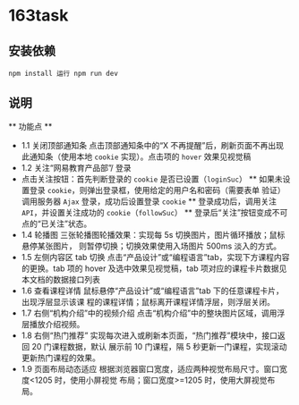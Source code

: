 # 163task
## 安装依赖
`npm install
 运行
 npm run dev`
## 说明
** 功能点 **
* 1.1  关闭顶部通知条
点击顶部通知条中的“X 不再提醒”后，刷新页面不再出现此通知条（使用本地
`cookie` 实现）。点击项的 `hover` 效果见视觉稿
* 1.2  关注“网易教育产品部”/ 登录
* 点击关注按钮：首先判断登录的 `cookie` 是否已设置（`loginSuc`）
** 如果未设置登录 `cookie`，则弹出登录框，使用给定的用户名和密码（需要表单
验证）调用服务器 `Ajax` 登录，成功后设置登录 `cookie`
**  登录成功后，调用关注 `API`，并设置关注成功的 `cookie`（`followSuc`）
** 登录后“关注”按钮变成不可点的“已关注”状态。
* 1.4  轮播图
  三张轮播图轮播效果：实现每 5s 切换图片，图片循环播放；鼠标悬停某张图片，
  则暂停切换；切换效果使用入场图片 500ms 淡入的方式。
* 1.5  左侧内容区 tab  切换
  点击“产品设计”或“编程语言”tab，实现下方课程内容的更换。tab 项的 hover
  及选中效果见视觉稿，tab 项对应的课程卡片数据见本文档的数据接口列表
* 1.6  查看课程详情
  鼠标悬停“产品设计”或“编程语言”tab 下的任意课程卡片，出现浮层显示该课
  程的课程详情；鼠标离开课程详情浮层，则浮层关闭。
* 1.7  右侧“机构介绍”中的视频介绍
  点击“机构介绍”中的整块图片区域，调用浮层播放介绍视频。
* 1.8  右侧“热门推荐”
  实现每次进入或刷新本页面，“热门推荐”模块中，接口返回 20 门课程数据，默认
  展示前 10 门课程，隔 5 秒更新一门课程，实现滚动更新热门课程的效果。
* 1.9  页面布局动态适应
  根据浏览器窗口宽度，适应两种视觉布局尺寸。窗口宽度<1205 时，使用小屏视觉
  布局；窗口宽度>=1205 时，使用大屏视觉布局。
